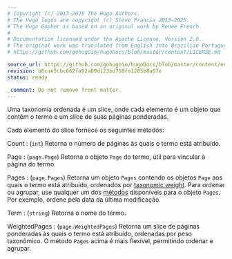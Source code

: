 ```yaml
---
# Copyright (c) 2013–2025 The Hugo Authors.
# The Hugo logos are copyright (c) Steve Francia 2013–2025.
# The Hugo Gopher is based on an original work by Renée French.
#
# Documentation licensed under the Apache License, Version 2.0.
# The original work was translated from English into Brazilian Portuguese.
# https://github.com/gohugoio/hugoDocs/blob/master/content/LICENSE.md

source_url: https://github.com/gohugoio/hugoDocs/blob/master/content/en/_common/methods/taxonomy/ordered-taxonomy-element-methods.md
revision: b6cae5cbc662fa92a00d123bd758fe1205b8a07e
status: ready

_comment: Do not remove front matter.
---
```


Uma taxonomia ordenada é um slice, onde cada elemento é um objeto que contém o
termo e um slice de suas páginas ponderadas.

Cada elemento do slice fornece os seguintes métodos:

Count
: (`int`) Retorna o número de páginas às quais o termo está atribuído.

Page
: (`page.Page`) Retorna o objeto `Page` do termo, útil para vincular à página do
termo.

Pages
: (`page.Pages`) Retorna um objeto `Pages` contendo os objetos `Page` aos quais
o termo está atribuído, ordenados por [taxonomic weight](g).
Para ordenar ou agrupar, use qualquer um dos [métodos] disponíveis para o objeto
`Pages`.
Por exemplo, ordene pela data da última modificação.

Term
: (`string`) Retorna o nome do termo.

WeightedPages
: (`page.WeightedPages`) Retorna um slice de páginas ponderadas às quais o termo
está atribuído, ordenadas por peso taxonômico.
O método `Pages` acima é mais flexível, permitindo ordenar e agrupar.

[métodos]: /methods/pages/
